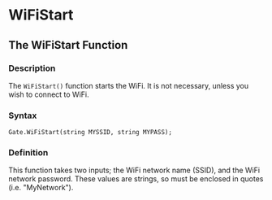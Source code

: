 # WiFiStart

## The WiFiStart Function

### Description

The `WiFiStart()` function starts the WiFi.  It is not necessary, unless you wish to connect to WiFi.

### Syntax

`Gate.WiFiStart(string MYSSID, string MYPASS);`

### Definition

This function takes two inputs; the WiFi network name (SSID), and the WiFi network password.  These values are strings, so must be enclosed in quotes (i.e. "MyNetwork").
